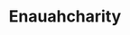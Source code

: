 ---
pid: CH680
title: Enauahcharity
location_transcription: Downtown
zipcode: '19120'
outside_phl: 
neighborhood: Logan,Olney
age: '16'
age_range: 13-19
instagram: 
image_file_name: CH_680.jpg
proposal_transcription: A new area for teens in the city downtown 16yrs and older.
topic: Youth
topic_summary: '0'
type: Space
keywords_other: 
credit: 
image_labels: 
twitter: 
facebook: 
permalink: "/monuments/ch680/"
layout: item-page
---
